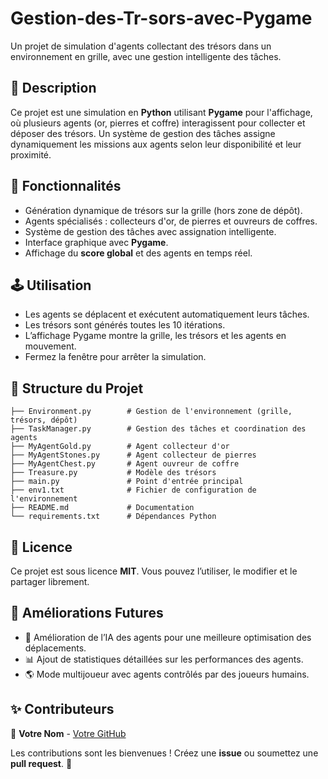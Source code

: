 # Gestion-des-Tr-sors-avec-Pygame

Un projet de simulation d'agents collectant des trésors dans un environnement en grille, avec une gestion intelligente des tâches.

## 📌 Description
Ce projet est une simulation en **Python** utilisant **Pygame** pour l'affichage, où plusieurs agents (or, pierres et coffre) interagissent pour collecter et déposer des trésors. Un système de gestion des tâches assigne dynamiquement les missions aux agents selon leur disponibilité et leur proximité.

## 🚀 Fonctionnalités
- Génération dynamique de trésors sur la grille (hors zone de dépôt).
- Agents spécialisés : collecteurs d'or, de pierres et ouvreurs de coffres.
- Système de gestion des tâches avec assignation intelligente.
- Interface graphique avec **Pygame**.
- Affichage du **score global** et des agents en temps réel.



## 🕹️ Utilisation
- Les agents se déplacent et exécutent automatiquement leurs tâches.
- Les trésors sont générés toutes les 10 itérations.
- L’affichage Pygame montre la grille, les trésors et les agents en mouvement.
- Fermez la fenêtre pour arrêter la simulation.

## 📁 Structure du Projet
```
├── Environment.py        # Gestion de l'environnement (grille, trésors, dépôt)
├── TaskManager.py        # Gestion des tâches et coordination des agents
├── MyAgentGold.py        # Agent collecteur d'or
├── MyAgentStones.py      # Agent collecteur de pierres
├── MyAgentChest.py       # Agent ouvreur de coffre
├── Treasure.py           # Modèle des trésors
├── main.py               # Point d'entrée principal
├── env1.txt              # Fichier de configuration de l'environnement
├── README.md             # Documentation
└── requirements.txt      # Dépendances Python
```

## 📜 Licence
Ce projet est sous licence **MIT**. Vous pouvez l’utiliser, le modifier et le partager librement.

## 🎯 Améliorations Futures
- 🔄 Amélioration de l’IA des agents pour une meilleure optimisation des déplacements.
- 📊 Ajout de statistiques détaillées sur les performances des agents.
- 🌎 Mode multijoueur avec agents contrôlés par des joueurs humains.

## ✨ Contributeurs
👤 **Votre Nom** - [Votre GitHub](https://github.com/votre-utilisateur)

Les contributions sont les bienvenues ! Créez une **issue** ou soumettez une **pull request**. 🚀

